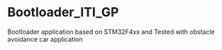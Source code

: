 # Bootloader_ITI_GP
Bootloader application based on STM32F4xx and Tested with obstacle avoidance car application
